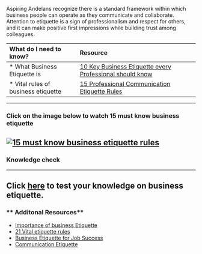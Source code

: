 Aspiring Andelans recognize there is a standard framework within which business people can operate as they communicate and collaborate. Attention to etiquette is a sign of professionalism and respect for others, and it can make positive first impressions while building trust among colleagues.

| What do I need to know?|      Resource       |
|:-------------|:------------------|
| * What Business Etiquette is |  [10 Key Business Etiquette every Professional should know ](https://www.inc.com/ilya-pozin/the-10-business-etiquette-rules-every-professional-should-know.html) |
| * Vital rules of business etiquette | [15 Professional Communication Etiquette Rules](http://www.businessinsider.com/professional-communication-etiquette-rules-2013-12?IR=T)|

----------
 ### **Click on the image below to watch 15 must know business etiquette**

 [![15 must know business etiquette rules](https://www.stoneward.com/wp-content/uploads/2012/12/shutterstock_77075815.jpg)](https://www.youtube.com/watch?v=lGzMmi94Dsc "15 must know business etiquette rules")
----------
### **Knowledge check**
-----------------------
**Click [here](https://goo.gl/forms/JCo2VGd8dP4RUKPL2) to test your knowledge on business etiquette.**
---------

### ** Additonal Resources**
- [Importance of business Etiquette](http://corp.yonyx.com/customer-service/importance-of-business-etiquette/)
- [21 Vital etiquette rules](https://toggl.com/business-etiquette-rules)
- [Business Etiquette for Job Success](https://www.gcflearnfree.org/print/jobsuccess/business-etiquette?playlist=Job_Success)
- [Communication Etiquette ](https://www.slideshare.net/orangecanton/communication-etiquette)